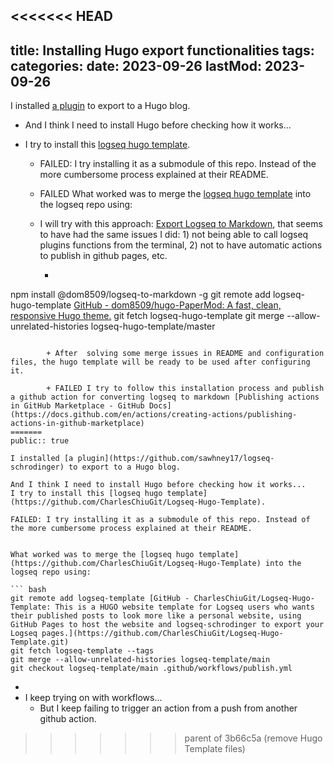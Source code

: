 <<<<<<< HEAD
---
title: Installing Hugo export functionalities
tags: 
categories: 
date: 2023-09-26
lastMod: 2023-09-26
---
I installed [a plugin](https://github.com/sawhney17/logseq-schrodinger) to export to a Hugo blog.

+ And I think I need to install Hugo before checking how it works...

+ I try to install this [logseq hugo template](https://github.com/CharlesChiuGit/Logseq-Hugo-Template).

	+ FAILED: I try installing it as a submodule of this repo. Instead of the more cumbersome process explained at their README.

	+ FAILED What worked was to merge the [logseq hugo template](https://github.com/CharlesChiuGit/Logseq-Hugo-Template) into the logseq repo using:

	+ I will try with this approach: [Export Logseq to Markdown](https://github.com/dom8509/logseq-to-markdown), that seems to have had the same issues I did: 1) not being able to call logseq plugins functions from the terminal, 2) not to have automatic actions to publish in github pages, etc.

		+ ``` bash
npm install @dom8509/logseq-to-markdown -g
git remote add logseq-hugo-template [GitHub - dom8509/hugo-PaperMod: A fast, clean, responsive Hugo theme.](https://github.com/dom8509/hugo-PaperMod.git)
git fetch logseq-hugo-template
git merge --allow-unrelated-histories logseq-hugo-template/master 
```

		+ After  solving some merge issues in README and configuration files, the hugo template will be ready to be used after configuring it.

		+ FAILED I try to follow this installation process and publish a github action for converting logseq to markdown [Publishing actions in GitHub Marketplace - GitHub Docs](https://docs.github.com/en/actions/creating-actions/publishing-actions-in-github-marketplace)
=======
public:: true

I installed [a plugin](https://github.com/sawhney17/logseq-schrodinger) to export to a Hugo blog.

And I think I need to install Hugo before checking how it works...
I try to install this [logseq hugo template](https://github.com/CharlesChiuGit/Logseq-Hugo-Template).

FAILED: I try installing it as a submodule of this repo. Instead of the more cumbersome process explained at their README.


What worked was to merge the [logseq hugo template](https://github.com/CharlesChiuGit/Logseq-Hugo-Template) into the logseq repo using:

``` bash
git remote add logseq-template [GitHub - CharlesChiuGit/Logseq-Hugo-Template: This is a HUGO website template for Logseq users who wants their published posts to look more like a personal website, using GitHub Pages to host the website and logseq-schrodinger to export your Logseq pages.](https://github.com/CharlesChiuGit/Logseq-Hugo-Template.git)
git fetch logseq-template --tags
git merge --allow-unrelated-histories logseq-template/main
git checkout logseq-template/main .github/workflows/publish.yml
```

-
- I keep trying on with workflows...
	- But I keep failing to trigger an action from a push from another github action.
>>>>>>> parent of 3b66c5a (remove Hugo Template files)
